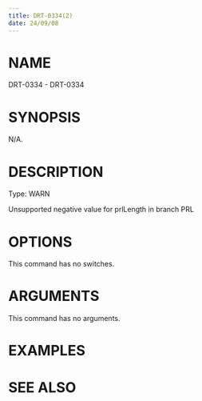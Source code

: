```yaml
---
title: DRT-0334(2)
date: 24/09/08
---
```


# NAME

DRT-0334 - DRT-0334

# SYNOPSIS

N/A.

# DESCRIPTION

Type: WARN

Unsupported negative value for prlLength in branch PRL

# OPTIONS

This command has no switches.

# ARGUMENTS

This command has no arguments.

# EXAMPLES

# SEE ALSO
